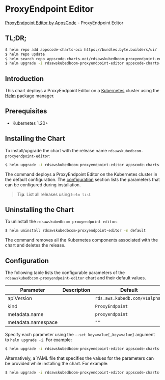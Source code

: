 # ProxyEndpoint Editor

[ProxyEndpoint Editor by AppsCode](https://byte.builders) - ProxyEndpoint Editor

## TL;DR;

```bash
$ helm repo add appscode-charts-oci https://bundles.byte.builders/ui/
$ helm repo update
$ helm search repo appscode-charts-oci/rdsawskubedbcom-proxyendpoint-editor --version=v0.5.0
$ helm upgrade -i rdsawskubedbcom-proxyendpoint-editor appscode-charts-oci/rdsawskubedbcom-proxyendpoint-editor -n default --create-namespace --version=v0.5.0
```

## Introduction

This chart deploys a ProxyEndpoint Editor on a [Kubernetes](http://kubernetes.io) cluster using the [Helm](https://helm.sh) package manager.

## Prerequisites

- Kubernetes 1.20+

## Installing the Chart

To install/upgrade the chart with the release name `rdsawskubedbcom-proxyendpoint-editor`:

```bash
$ helm upgrade -i rdsawskubedbcom-proxyendpoint-editor appscode-charts-oci/rdsawskubedbcom-proxyendpoint-editor -n default --create-namespace --version=v0.5.0
```

The command deploys a ProxyEndpoint Editor on the Kubernetes cluster in the default configuration. The [configuration](#configuration) section lists the parameters that can be configured during installation.

> **Tip**: List all releases using `helm list`

## Uninstalling the Chart

To uninstall the `rdsawskubedbcom-proxyendpoint-editor`:

```bash
$ helm uninstall rdsawskubedbcom-proxyendpoint-editor -n default
```

The command removes all the Kubernetes components associated with the chart and deletes the release.

## Configuration

The following table lists the configurable parameters of the `rdsawskubedbcom-proxyendpoint-editor` chart and their default values.

|     Parameter      | Description |                 Default                  |
|--------------------|-------------|------------------------------------------|
| apiVersion         |             | <code>rds.aws.kubedb.com/v1alpha1</code> |
| kind               |             | <code>ProxyEndpoint</code>               |
| metadata.name      |             | <code>proxyendpoint</code>               |
| metadata.namespace |             | <code>""</code>                          |


Specify each parameter using the `--set key=value[,key=value]` argument to `helm upgrade -i`. For example:

```bash
$ helm upgrade -i rdsawskubedbcom-proxyendpoint-editor appscode-charts-oci/rdsawskubedbcom-proxyendpoint-editor -n default --create-namespace --version=v0.5.0 --set apiVersion=rds.aws.kubedb.com/v1alpha1
```

Alternatively, a YAML file that specifies the values for the parameters can be provided while
installing the chart. For example:

```bash
$ helm upgrade -i rdsawskubedbcom-proxyendpoint-editor appscode-charts-oci/rdsawskubedbcom-proxyendpoint-editor -n default --create-namespace --version=v0.5.0 --values values.yaml
```
